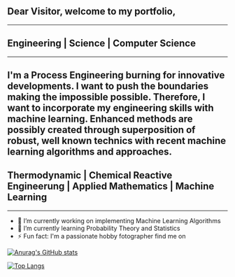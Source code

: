 ## Dear Visitor, welcome to my portfolio,
---
## Engineering | Science | Computer Science
---
I'm a Process Engineering burning for innovative developments. I want to push the boundaries making the impossible possible. Therefore, I want to incorporate my engineering skills with machine learning. Enhanced methods are possibly created through superposition of robust, well known technics with recent machine learning algorithms and approaches.
---
## Thermodynamic | Chemical Reactive Engineerung | Applied Mathematics | Machine Learning
---

- 🔭 I’m currently working on implementing Machine Learning Algorithms 
- 🌱 I’m currently learning Probability Theory and Statistics 
- ⚡ Fun fact: I'm a passionate hobby fotographer find me on 










[![Anurag's GitHub stats](https://github-readme-stats.vercel.app/api?username=hohmlearning&show_icons=true&theme=dark)](https://github.com/anuraghazra/github-readme-stats)

[![Top Langs](https://github-readme-stats.vercel.app/api/top-langs/?username=hohmlearning&layout=compact&show_icons=true&theme=dark)](https://github.com/anuraghazra/github-readme-stats)

